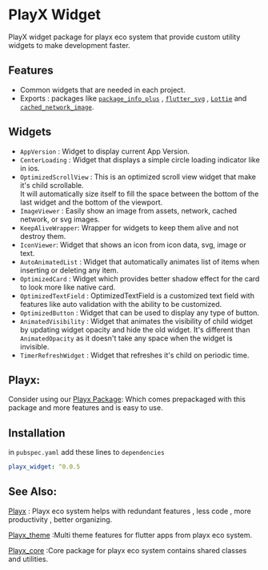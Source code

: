 # PlayX Widget
PlayX widget package for playx eco system that provide custom utility widgets to make development faster.


## Features
-  Common widgets that are needed in each project.
-  Exports :  packages like [`package_info_plus`](https://pub.dev/packages/package_info_plus) , 
[`flutter_svg`](https://pub.dev/packages/flutter_svg) , [`Lottie`](https://pub.dev/packages/lottie) 
and [`cached_network_image`](https://pub.dev/packages/cached_network_image).


## Widgets
- `AppVersion` : Widget to display current App Version.
- `CenterLoading` : Widget that displays a simple circle loading indicator like in ios.
- `OptimizedScrollView` : This is an optimized scroll view widget that make it's child scrollable.  
  It will automatically size itself to fill the space between the bottom of the last widget and the
  bottom of the viewport.
- `ImageViewer` : Easily show an image from assets, network, cached network, or svg images.
- `KeepAliveWrapper`: Wrapper for widgets to keep them alive and not destroy them.
- `IconViewer`: Widget that shows an icon from icon data, svg, image or text.
- `AutoAnimatedList` : Widget that automatically animates list of items when inserting or deleting
  any item.
- `OptimizedCard` : Widget which provides better shadow effect for the card to look more like native
  card.
- `OptimizedTextField` :  OptimizedTextField is a customized text field with features like auto
  validation with the ability to be customized.
- `OptimizedButton` : Widget that can be used to display any type of button.
- `AnimatedVisibility` : Widget that animates the visibility of child widget by updating widget
  opacity and hide the old widget.
  It's different than `AnimatedOpacity` as it doesn't take any space when the widget is invisible.
- `TimerRefreshWidget` : Widget that refreshes it's child on periodic time.

## Playx:
Consider using our [Playx Package](https://pub.dev/packages/playx):
Which comes prepackaged with this package and more features and is easy to use.


## Installation

in `pubspec.yaml` add these lines to `dependencies`

```yaml  
playx_widget: ^0.0.5
```  

## See Also:
[Playx](https://pub.dev/packages/playx) : Playx eco system helps with redundant features , less code , more productivity , better organizing.

[Playx_theme](https://pub.dev/packages/playx_theme) :Multi theme features for flutter apps from playx eco system.

[Playx_core](https://pub.dev/packages/playx_core) :Core package for playx eco system contains shared classes and utilities.
